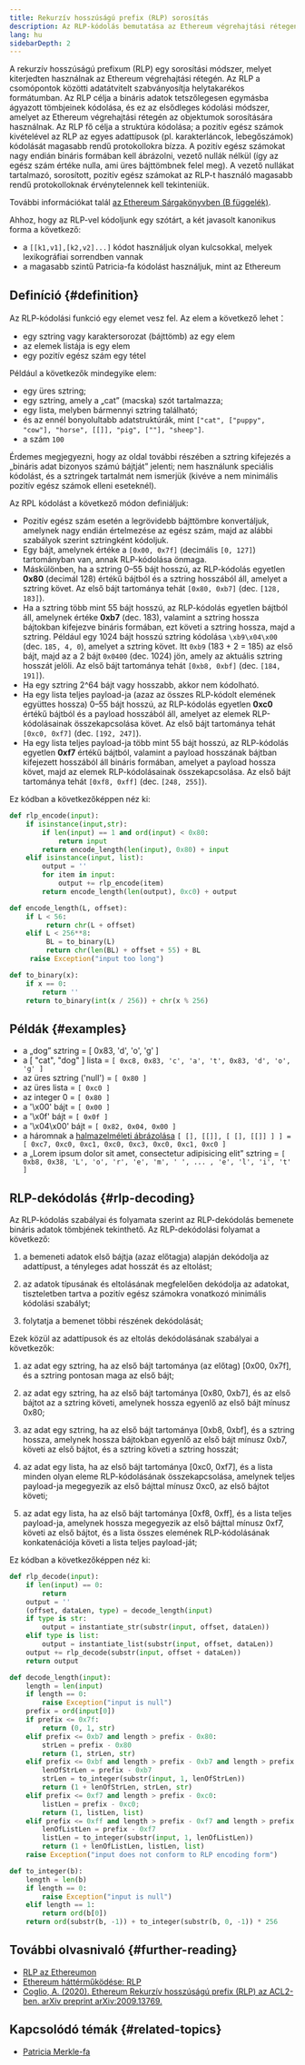 ```yaml
---
title: Rekurzív hosszúságú prefix (RLP) sorosítás
description: Az RLP-kódolás bemutatása az Ethereum végrehajtási rétegen.
lang: hu
sidebarDepth: 2
---
```


A rekurzív hosszúságú prefixum (RLP) egy sorosítási módszer, melyet kiterjedten használnak az Ethereum végrehajtási rétegén. Az RLP a csomópontok közötti adatátvitelt szabványosítja helytakarékos formátumban. Az RLP célja a bináris adatok tetszőlegesen egymásba ágyazott tömbjeinek kódolása, és ez az elsődleges kódolási módszer, amelyet az Ethereum végrehajtási rétegén az objektumok sorosítására használnak. Az RLP fő célja a struktúra kódolása; a pozitív egész számok kivételével az RLP az egyes adattípusok (pl. karakterláncok, lebegőszámok) kódolását magasabb rendű protokollokra bízza. A pozitív egész számokat nagy endián bináris formában kell ábrázolni, vezető nullák nélkül (így az egész szám értéke nulla, ami üres bájttömbnek felel meg). A vezető nullákat tartalmazó, sorosított, pozitív egész számokat az RLP-t használó magasabb rendű protokolloknak érvénytelennek kell tekinteniük.

További információkat talál [az Ethereum Sárgakönyvben (B függelék)](https://ethereum.github.io/yellowpaper/paper.pdf#page=19).

Ahhoz, hogy az RLP-vel kódoljunk egy szótárt, a két javasolt kanonikus forma a következő:

- a `[[k1,v1],[k2,v2]...]` kódot használjuk olyan kulcsokkal, melyek lexikográfiai sorrendben vannak
- a magasabb szintű Patricia-fa kódolást használjuk, mint az Ethereum

## Definíció {#definition}

Az RLP-kódolási funkció egy elemet vesz fel. Az elem a következő lehet：

- egy sztring vagy karaktersorozat (bájttömb) az egy elem
- az elemek listája is egy elem
- egy pozitív egész szám egy tétel

Például a következők mindegyike elem:

- egy üres sztring;
- egy sztring, amely a „cat” (macska) szót tartalmazza;
- egy lista, melyben bármennyi sztring található;
- és az ennél bonyolultabb adatstruktúrák, mint `["cat", ["puppy", "cow"], "horse", [[]], "pig", [""], "sheep"]`.
- a szám `100`

Érdemes megjegyezni, hogy az oldal további részében a sztring kifejezés a „bináris adat bizonyos számú bájtját” jelenti; nem használunk speciális kódolást, és a sztringek tartalmát nem ismerjük (kivéve a nem minimális pozitív egész számok elleni eseteknél).

Az RPL kódolást a következő módon definiáljuk:

- Pozitív egész szám esetén a legrövidebb bájttömbre konvertáljuk, amelynek nagy endián értelmezése az egész szám, majd az alábbi szabályok szerint sztringként kódoljuk.
- Egy bájt, amelynek értéke a `[0x00, 0x7f]` (decimális `[0, 127]`) tartományban van, annak RLP-kódolása önmaga.
- Máskülönben, ha a sztring 0–55 bájt hosszú, az RLP-kódolás egyetlen **0x80** (decimál 128) értékű bájtból és a sztring hosszából áll, amelyet a sztring követ. Az első bájt tartománya tehát `[0x80, 0xb7]` (dec. `[128, 183]`).
- Ha a sztring több mint 55 bájt hosszú, az RLP-kódolás egyetlen bájtból áll, amelynek értéke **0xb7** (dec. 183), valamint a sztring hossza bájtokban kifejezve bináris formában, ezt követi a sztring hossza, majd a sztring. Például egy 1024 bájt hosszú sztring kódolása `\xb9\x04\x00` (dec. `185, 4, 0`), amelyet a sztring követ. Itt `0xb9` (183 + 2 = 185) az első bájt, majd az a 2 bájt `0x0400` (dec. 1024) jön, amely az aktuális sztring hosszát jelöli. Az első bájt tartománya tehát `[0xb8, 0xbf]` (dec. `[184, 191]`).
- Ha egy sztring 2^64 bájt vagy hosszabb, akkor nem kódolható.
- Ha egy lista teljes payload-ja (azaz az összes RLP-kódolt elemének együttes hossza) 0–55 bájt hosszú, az RLP-kódolás egyetlen **0xc0** értékű bájtból és a payload hosszából áll, amelyet az elemek RLP-kódolásainak összekapcsolása követ. Az első bájt tartománya tehát `[0xc0, 0xf7]` (dec. `[192, 247]`).
- Ha egy lista teljes payload-ja több mint 55 bájt hosszú, az RLP-kódolás egyetlen **0xf7** értékű bájtból, valamint a payload hosszának bájtban kifejezett hosszából áll bináris formában, amelyet a payload hossza követ, majd az elemek RLP-kódolásainak összekapcsolása. Az első bájt tartománya tehát `[0xf8, 0xff]` (dec. `[248, 255]`).

Ez kódban a következőképpen néz ki:

```python
def rlp_encode(input):
    if isinstance(input,str):
        if len(input) == 1 and ord(input) < 0x80:
            return input
        return encode_length(len(input), 0x80) + input
    elif isinstance(input, list):
        output = ''
        for item in input:
            output += rlp_encode(item)
        return encode_length(len(output), 0xc0) + output

def encode_length(L, offset):
    if L < 56:
         return chr(L + offset)
    elif L < 256**8:
         BL = to_binary(L)
         return chr(len(BL) + offset + 55) + BL
     raise Exception("input too long")

def to_binary(x):
    if x == 0:
        return ''
    return to_binary(int(x / 256)) + chr(x % 256)
```

## Példák {#examples}

- a „dog” sztring = [ 0x83, 'd', 'o', 'g' ]
- a [ "cat", "dog" ] lista = `[ 0xc8, 0x83, 'c', 'a', 't', 0x83, 'd', 'o', 'g' ]`
- az üres sztring ('null') = `[ 0x80 ]`
- az üres lista = `[ 0xc0 ]`
- az integer 0 = `[ 0x80 ]`
- a '\\x00' bájt = `[ 0x00 ]`
- a '\\x0f' bájt = `[ 0x0f ]`
- a '\\x04\\x00' bájt = `[ 0x82, 0x04, 0x00 ]`
- a háromnak a [halmazelméleti ábrázolása](http://en.wikipedia.org/wiki/Set-theoretic_definition_of_natural_numbers) `[ [], [[]], [ [], [[]] ] ] = [ 0xc7, 0xc0, 0xc1, 0xc0, 0xc3, 0xc0, 0xc1, 0xc0 ]`
- a „Lorem ipsum dolor sit amet, consectetur adipisicing elit” sztring = `[ 0xb8, 0x38, 'L', 'o', 'r', 'e', 'm', ' ', ... , 'e', 'l', 'i', 't' ]`

## RLP-dekódolás {#rlp-decoding}

Az RLP-kódolás szabályai és folyamata szerint az RLP-dekódolás bemenete bináris adatok tömbjének tekinthető. Az RLP-dekódolási folyamat a következő:

1.  a bemeneti adatok első bájtja (azaz előtagja) alapján dekódolja az adattípust, a tényleges adat hosszát és az eltolást;

2.  az adatok típusának és eltolásának megfelelően dekódolja az adatokat, tiszteletben tartva a pozitív egész számokra vonatkozó minimális kódolási szabályt;

3.  folytatja a bemenet többi részének dekódolását;

Ezek közül az adattípusok és az eltolás dekódolásának szabályai a következők:

1.  az adat egy sztring, ha az első bájt tartománya (az előtag) [0x00, 0x7f], és a sztring pontosan maga az első bájt;

2.  az adat egy sztring, ha az első bájt tartománya [0x80, 0xb7], és az első bájtot az a sztring követi, amelynek hossza egyenlő az első bájt mínusz 0x80;

3.  az adat egy sztring, ha az első bájt tartománya [0xb8, 0xbf], és a sztring hossza, amelynek hossza bájtokban egyenlő az első bájt mínusz 0xb7, követi az első bájtot, és a sztring követi a sztring hosszát;

4.  az adat egy lista, ha az első bájt tartománya [0xc0, 0xf7], és a lista minden olyan eleme RLP-kódolásának összekapcsolása, amelynek teljes payload-ja megegyezik az első bájttal mínusz 0xc0, az első bájtot követi;

5.  az adat egy lista, ha az első bájt tartománya [0xf8, 0xff], és a lista teljes payload-ja, amelynek hossza megegyezik az első bájttal mínusz 0xf7, követi az első bájtot, és a lista összes elemének RLP-kódolásának konkatenációja követi a lista teljes payload-ját;

Ez kódban a következőképpen néz ki:

```python
def rlp_decode(input):
    if len(input) == 0:
        return
    output = ''
    (offset, dataLen, type) = decode_length(input)
    if type is str:
        output = instantiate_str(substr(input, offset, dataLen))
    elif type is list:
        output = instantiate_list(substr(input, offset, dataLen))
    output += rlp_decode(substr(input, offset + dataLen))
    return output

def decode_length(input):
    length = len(input)
    if length == 0:
        raise Exception("input is null")
    prefix = ord(input[0])
    if prefix <= 0x7f:
        return (0, 1, str)
    elif prefix <= 0xb7 and length > prefix - 0x80:
        strLen = prefix - 0x80
        return (1, strLen, str)
    elif prefix <= 0xbf and length > prefix - 0xb7 and length > prefix - 0xb7 + to_integer(substr(input, 1, prefix - 0xb7)):
        lenOfStrLen = prefix - 0xb7
        strLen = to_integer(substr(input, 1, lenOfStrLen))
        return (1 + lenOfStrLen, strLen, str)
    elif prefix <= 0xf7 and length > prefix - 0xc0:
        listLen = prefix - 0xc0;
        return (1, listLen, list)
    elif prefix <= 0xff and length > prefix - 0xf7 and length > prefix - 0xf7 + to_integer(substr(input, 1, prefix - 0xf7)):
        lenOfListLen = prefix - 0xf7
        listLen = to_integer(substr(input, 1, lenOfListLen))
        return (1 + lenOfListLen, listLen, list)
    raise Exception("input does not conform to RLP encoding form")

def to_integer(b):
    length = len(b)
    if length == 0:
        raise Exception("input is null")
    elif length == 1:
        return ord(b[0])
    return ord(substr(b, -1)) + to_integer(substr(b, 0, -1)) * 256
```

## További olvasnivaló {#further-reading}

- [RLP az Ethereumon](https://medium.com/coinmonks/data-structure-in-ethereum-episode-1-recursive-length-prefix-rlp-encoding-decoding-d1016832f919)
- [Ethereum háttérműködése: RLP](https://medium.com/coinmonks/ethereum-under-the-hood-part-3-rlp-decoding-df236dc13e58)
- [Coglio, A. (2020). Ethereum Rekurzív hosszúságú prefix (RLP) az ACL2-ben. arXiv preprint arXiv:2009.13769.](https://arxiv.org/abs/2009.13769)

## Kapcsolódó témák {#related-topics}

- [Patricia Merkle-fa](/developers/docs/data-structures-and-encoding/patricia-merkle-trie)
